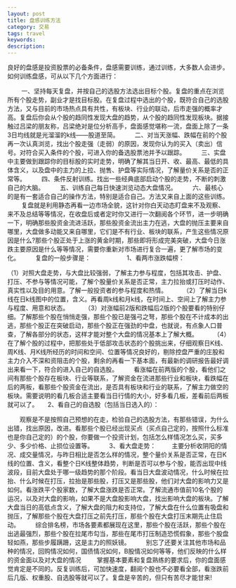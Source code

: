 ```yaml
---
layout: post
title: 盘感训练方法
category: 交易
tags: travel
keywords: 
description: 
---
```


良好的盘感是投资股票的必备条件，盘感需要训练，通过训练，大多数人会进步。如何训练盘感，可从以下几个方面进行：

　　
一、坚持每天复盘，并按自己的选股方法选出目标个股。复盘的重点在浏览所有个股走势，副业才是找目标股。在复盘过程中选出的个股，既符合自己的选股方法，又与目前的市场热点具有共性，有板块、行业的联动，后市走强的概率才高。复盘后你会从个股的趋同性发现大盘的趋势，从个股的趋同性发现板块。据接触过吕梁的朋友称，吕梁绝对是位分析高手，盘面感觉堪称一流，盘面上除了一条3日均线就是光溜溜的k线——股道至简。
　　
二、对当天涨幅、跌幅在前的个股再一次认真浏览，找出个股走强（走弱）的原因，发现你认为的买入（卖出）信号。对符合买入条件的个股，可进入你的备选股票池并予以跟踪。
　　
三、实盘中主要做到跟踪你的目标股的实时走势，明确了解其当日开、收、最高、最低的具体含义，以及盘中的主力的上拉、抛售、护盘等实际情况，了解量价关系是否的正常等。
　　
四、条件反射训练。找出一些经典底部启动个股的走势，不断的刺激自己的大脑。
　　
五、训练自己每日快速浏览动态大盘情况。
　　
六、最核心的是有一套适合自己的操作方法，特别是适合自己。方法又来自上面的这些训练。
　　
复盘就是利用静态再看一边市场全貌，这针对你白天动态盯盘来不及观察、来不及总结等等情况，在收盘后或者定时你又进行一次翻阅各个环节，进一步明确一下，明确那些股资金流进活跃，那些股资金流出主力在逃，大盘的抛压主要来自哪里，大盘做多动能又来自哪里，它们是不有行业、板块的联系，产生这些情况原因是什么?那些个股正处于上涨的黄金时期，那些即将形成完美突破，大盘今日涨跌主要原因是什么等等情况，需要你重新对市场进行复合一遍，更了解市场的变化。
　
　复盘的一般步骤是：
　　
　　　
1、看两市涨跌幅榜：

（1）对照大盘走势，与大盘比较强弱，了解主力参与程度，包括其攻击、护盘、打压、不参与等情况可能，了解个股量价关系是否正常，主力拉抬或打压时动作、真实性以及目的用意。了解一般投资者的参与程度和热情。
　　
（2）了解当日k线在日k线图中的位置，含义。再看周k线和月k线，在时间上、空间上了解主力参与程度、用意和状态。
　　
（3）对涨幅前2版和跌幅后2版的个股要看的特别仔细。了解那些个股在悄悄走强，那些个股已是强弓之弩，那些个股在不计成本的出逃，那些个股正在突破启动，那些个股正在强劲的中盘，也就说，有点象人口普查，了解各部分的状态，这样才能对整个大盘的情况基本上了解大概。
　　
（4）在了解个股的过程中，把那些处于低部攻击状态的个股挑出来，仔细观察日K线、周K线、月K线所经历的时间和空间、位置等情况良好的，剔除控盘严重的庄股和主力介入不深和资阻击的个股，剩余的再看一下基本面，有最新的调研报告最好调出来看一下，符合的进入自己的自选股。
　　
看涨幅在前两版的个股，看他们之间有那些个股存在板块、行业等联系，了解资金在流进那些行业和板块，看跌幅在后的两板，看那些个股资金在流出，是否具有板块和行业的联系，了解主力做空的板块。需要说明的看几板合适主要看当日行情的大小，好多看几板，差看前后两板就可以了。
　
2、看自己的自选股（包括当日选入的）：

　　观察是不是按照自己预想的在走，检验自己的选股方法，有那些错误，为什么出错，找出原因，改进。看那些个股已经出现买点（买点自己定的，按照什么标准也是你自己定的）的个股，你要做一个投资计划，包括怎么样情况怎么买，买多少、多少价格、止损位设置等。
　　
3、看大盘走势：
　　
主要分析收阴阳的情况、成交量情况，与昨日相比是否怎么样的情况，整个量价关系是否正常，在日K线的位置、含义，看整个日K线整体趋势，判断是否可以参与个股，能否出现中线波段，目前大盘处于哪一级趋势的那个阶段。看当日大盘波动情况，什么时候在拉抬、什么时候在打压，拉抬是那些股，打压又是那些股，他们对大盘的影响力又是如何。看涨跌平个股家数，了解大盘涨跌是否正常。了解流通市值前10名个股的运况，以及对大盘的影响，如果不是大盘股影响大盘，找出影响大盘的板块。了解大盘当日的高低点含义，了解大盘的阻力和支持位，了解大盘在什么位置有吸盘和抛压，了解那些个股在大盘打压之前先打压，那些个股在大盘打压末期先止住启动。
　　
综合排名榜，市场各要素都展现在这里，那些个股在活跃，那些个股在出逃最强烈，那些个股在拉尾市勾当，那些在尾市打压制造恐慌假象，那些个股盘轻如燕，那些步履蹒跚，这是主力的照妖镜。
　　
别忘了还要关注其他市场和品种的情况，回购情况如何，国债情况如何，B股情况如何等等，他们反映的什么样的资金面以及对大盘的情况
　　
掌握基本要素和复盘熟练的要求后，你的盘面感觉肯定是不同的。反复训练后，可加快速度，翻阅个股也不必要看全部，看涨跌前后几版、权重股、自选股等就可以了。复盘是辛苦的，但只有苦尽才能甘来!